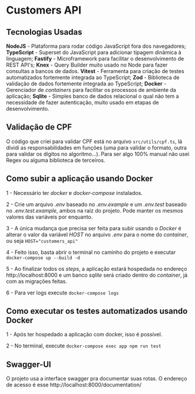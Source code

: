 # Customers API

## Tecnologias Usadas
**NodeJS** - Plataforma para rodar código JavaScript fora dos navegadores;
**TypeScript** - Superset do JavaScript para adicionar tipagem dinâmica à linguagem;
**Fastify** - Microframework para facilitar o desenvolvimento de REST API's;
**Knex** - Query Builder muito usado no Node para fazer consultas a bancos de dados.
**Vitest** - Ferramenta para criação de testes automatizados fortemente integrada ao TypeScript;
**Zod** - Biblioteca de validação de dados fortemente integrada ao TypeScript;
**Docker** - Gerenciador de *containers* para facilitar os processos de ambiente da aplicação;
**Sqlite** - Simples banco de dados relacional o qual não tem a necessidade de fazer autenticação, muito usado em etapas de desenvolvimento.

## Validação de CPF
O código que criei para validar CPF está no arquivo ```src/utils/cpf.ts```, lá dividi as responsabilidades em funções (uma para validar o formato, outra para validar os dígitos no algoritmo...). Para ser algo 100% manual não usei Regex ou alguma biblioteca de terceiros.

## Como subir a aplicação usando Docker

1 - Necessário ter *docker* e *docker-compose* instalados.

2 - Crie um arquivo *.env* baseado no *.env.example* e um *.env.test* baseado no *.env.test.example*, ambos na raíz do projeto. Pode manter os mesmos valores das variáveis por enquanto.

3 - A única mudança que precisa ser feita para subir usando o *Docker* é alterar o valor da variável *HOST* no arquivo *.env* para o nome do *container*, ou seja ```HOST="customers_api"```

4 - Feito isso, basta abrir o terminal no caminho do projeto e executar ```docker-compose up --build -d```

5 - Ao finalizar todos os *steps*, a aplicação estará hospedada no endereço http://localhost:8000 e um banco *sqlite* será criado dentro do *container*, já com as migrações feitas.

6 - Para ver logs execute ```docker-compose logs```

## Como executar os testes automatizados usando Docker

1 - Após ter hospedado a aplicação com docker, isso é possível.

2 - No terminal, execute ```docker-compose exec app npm run test```

## Swagger-UI

O projeto usa a interface swagger pra documentar suas rotas. O endereço de acesso é esse http://localhost:8000/documentation/
